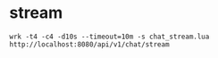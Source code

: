 
# stream
```shell
wrk -t4 -c4 -d10s --timeout=10m -s chat_stream.lua http://localhost:8080/api/v1/chat/stream
```